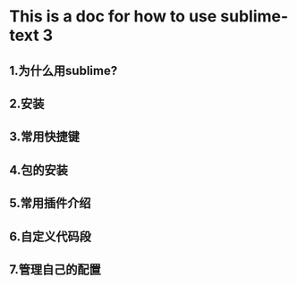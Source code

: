# This is a doc for how to use sublime-text 3

## 1.为什么用sublime?

## 2.安装

## 3.常用快捷键

## 4.包的安装

## 5.常用插件介绍

## 6.自定义代码段 

## 7.管理自己的配置
